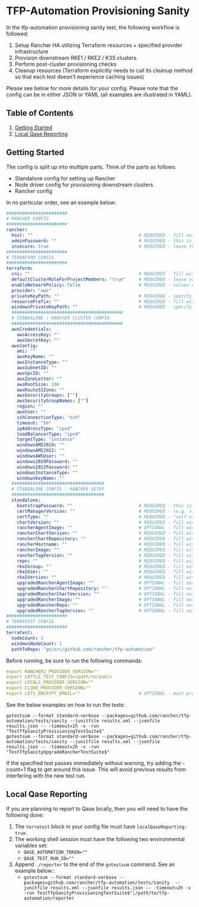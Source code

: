 # TFP-Automation Provisioning Sanity

In the tfp-automation provisioning sanity test, the following workflow is followed:

1. Setup Rancher HA utilizing Terraform resources + specified provider infrastructure
2. Provision downstream RKE1 / RKE2 / K3S clusters.
3. Perform post-cluster provisioning checks
4. Cleanup resources (Terraform explicitly needs to call its cleanup method so that each test doesn't experience caching issues)

Please see below for more details for your config. Please note that the config can be in either JSON or YAML (all examples are illustrated in YAML).

## Table of Contents
1. [Getting Started](#Getting-Started)
2. [Local Qase Reporting](#Local-Qase-Reporting)

## Getting Started
The config is split up into multiple parts. Think of the parts as follows:
- Standalone config for setting up Rancher
- Node driver config for provisioning downstream clusters
- Rancher config

In no particular order, see an example below:

```yaml
#######################
# RANCHER CONFIG
#######################
rancher:
  host: ""                                        # REQUIRED - fill out with the expected Rancher server URL
  adminPassword: ""                               # REQUIRED - this is the same as the bootstrapPassword below, make sure they match
  insecure: true                                  # REQUIRED - leave this as true
#######################
# TERRAFORM CONFIG
#######################
terraform:
  cni: ""                                         # REQUIRED - fill with desired value
  defaultClusterRoleForProjectMembers: "true"     # REQUIRED - leave value as true
  enableNetworkPolicy: false                      # REQUIRED - values are true or false -  can leave as false
  provider: "aws"
  privateKeyPath: ""                              # REQUIRED - specify private key that will be used to access created instances
  resourcePrefix: ""                              # REQUIRED - fill with desired value
  windowsPrivateKeyPath: ""                       # REQUIRED - specify Windows private key that will be used to access created instances
  ##########################################
  # STANDALONE / RANCHER CLUSTER CONFIG
  ##########################################
  awsCredentials:
    awsAccessKey: ""
    awsSecretKey: ""
  awsConfig:
    ami: ""
    awsKeyName: ""
    awsInstanceType: ""
    awsSubnetID: ""
    awsVpcID: ""
    awsZoneLetter: ""
    awsRootSize: 100
    awsRoute53Zone: ""
    awsSecurityGroups: [""]
    awsSecurityGroupNames: [""]
    region: ""
    awsUser: ""
    sshConnectionType: "ssh"
    timeout: "5m"
    ipAddressType: "ipv4"
    loadBalancerType: "ipv4"
    targetType: "instance"
    windowsAMI2019: ""
    windowsAMI2022: ""
    windowsAWSUser: ""
    windows2019Password: ""
    windows2022Password: ""
    windowsInstanceType: ""
    windowsKeyName: ""
  ###################################
  # STANDALONE CONFIG - RANCHER SETUP
  ###################################
  standalone:
    bootstrapPassword: ""                         # REQUIRED - this is the same as the adminPassword above, make sure they match
    certManagerVersion: ""                        # REQUIRED - (e.g. v1.15.3)
    certType: ""                                  # REQUIRED - "self-signed" or "lets-encrypt"
    chartVersion: ""                              # REQUIRED - fill with desired value (leave out the leading 'v')
    rancherAgentImage: ""                         # OPTIONAL - fill out only if you are using Rancher Prime or staging registry
    rancherChartVersion: ""                       # REQUIRED - fill with desired value
    rancherChartRepository: ""                    # REQUIRED - fill with desired value. Must end with a trailing /
    rancherHostname: ""                           # REQUIRED - fill with desired value
    rancherImage: ""                              # REQUIRED - fill with desired value
    rancherTagVersion: ""                         # REQUIRED - fill with desired value
    repo: ""                                      # REQUIRED - fill with desired value
    rke2Group: ""                                 # REQUIRED - fill with group of the instance created
    rke2User: ""                                  # REQUIRED - fill with username of the instance created
    rke2Version: ""                               # REQUIRED - fill with desired RKE2 k8s value (i.e. v1.30.6+rke2r1)
    upgradedRancherAgentImage: ""                 # OPTIONAL - fill out if you are performing an upgrade
    upgradedRancherChartRepository: ""            # OPTIONAL - fill out if you are performing an upgrade
    upgradedRancherChartVersion: ""               # OPTIONAL - fill out if you are performing an upgrade
    upgradedRancherImage: ""                      # OPTIONAL - fill out if you are performing an upgrade
    upgradedRancherRepo: ""                       # OPTIONAL - fill out if you are performing an upgrade
    upgradedRancherTagVersion: ""                 # OPTIONAL - fill out if you are performing an upgrade
#######################
# TERRATEST CONFIG
#######################
terratest:  
  nodeCount: 3
  windowsNodeCount: 1
  pathToRepo: "go/src/github.com/rancher/tfp-automation"
```

Before running, be sure to run the following commands:

```yaml
export RANCHER2_PROVIDER_VERSION=""
export CATTLE_TEST_CONFIG=<path/to/yaml>
export LOCALS_PROVIDER_VERSION=""
export CLOUD_PROVIDER_VERSION=""
export LETS_ENCRYPT_EMAIL=""                      # OPTIONAL - must provide a valid email address
```

See the below examples on how to run the tests:

`gotestsum --format standard-verbose --packages=github.com/rancher/tfp-automation/tests/sanity --junitfile results.xml --jsonfile results.json -- -timeout=2h -v -run "TestTfpSanityProvisioningTestSuite$"` \
`gotestsum --format standard-verbose --packages=github.com/rancher/tfp-automation/tests/sanity --junitfile results.xml --jsonfile results.json -- -timeout=2h -v -run "TestTfpSanityUpgradeRancherTestSuite$"`

If the specified test passes immediately without warning, try adding the -count=1 flag to get around this issue. This will avoid previous results from interfering with the new test run.

## Local Qase Reporting
If you are planning to report to Qase locally, then you will need to have the following done:
1. The `terratest` block in your config file must have `localQaseReporting: true`.
2. The working shell session must have the following two environmental variables set:
     - `QASE_AUTOMATION_TOKEN=""`
     - `QASE_TEST_RUN_ID=""`
3. Append `./reporter` to the end of the `gotestsum` command. See an example below::
     - `gotestsum --format standard-verbose --packages=github.com/rancher/tfp-automation/tests/sanity  --junitfile results.xml --jsonfile results.json -- -timeout=2h -v -run TestTfpSanityProvisioningTestSuite$";/path/to/tfp-automation/reporter`